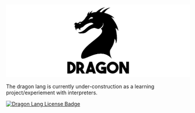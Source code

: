 ![Dragon Lang Logo](./docs/logo.png)

The dragon lang is currently under-construction as a learning project/experiement with interpreters.

[![Dragon Lang License Badge](https://img.shields.io/badge/license-MIT-blue)](LICENSE)
